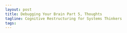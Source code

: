 ```yaml
---
layout: post
title: Debugging Your Brain Part 5, Thoughts
tagline: Cognitive Restructuring for Systems Thinkers
tags:
---
```


